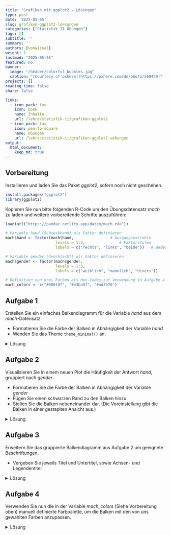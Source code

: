 ```yaml
---
title: "Grafiken mit ggplot2 - Lösungen" 
type: post
date: '2025-05-05'
slug: grafiken-ggplot2-loesungen
categories: ["Statistik II Übungen"] 
tags: [] 
subtitle: ''
summary: '' 
authors: [vonwissel] 
weight: 1
lastmod: "2025-05-05"
featured: no
banner:
  image: "/header/colorful_bubbles.jpg"
  caption: "[Courtesy of pxhere](https://pxhere.com/de/photo/569459)"
projects: []
reading_time: false
share: false

links:
  - icon_pack: fas
    icon: book
    name: Inhalte
    url: /lehre/statistik-ii/grafiken-ggplot2
  - icon_pack: fas
    icon: pen-to-square
    name: Übungen
    url: /lehre/statistik-ii/grafiken-ggplot2-uebungen
output:
  html_document:
    keep_md: true
---
```





## Vorbereitung

Installieren und laden Sie das Paket *ggplot2*, sofern noch nicht geschehen.


``` r
install.packages("ggplot2")
library(ggplot2)
```

Kopieren Sie nun bitte folgenden R-Code um den Übungsdatensatz *mach* zu laden und weitere vorbereitende Schritte auszuführen:


``` r
load(url("https://pandar.netlify.app/daten/mach.rda"))

# Variable hand (Schreibhand) als Faktor definieren
mach$hand <- factor(mach$hand,                # Ausgangsvariable
                      levels = 1:3,               # Faktorstufen
                      labels = c("rechts", "links", "beide"))   # Bedeutung

# Variable gender (Geschlecht) als Faktor definieren
mach$gender <- factor(mach$gender,
                      levels = 1:3,
                      labels = c("weiblich", "männlich", "divers"))

# Definition von drei Farben als Hex-Codes zur Verwendung in Aufgabe 4
mach_colors <- c("#00618f", "#e3ba0f", "#ad3b76")
```

## Aufgabe 1

Erstellen Sie ein einfaches Balkendiagramm für die Variable *hand* aus dem *mach*-Datensatz.
- Formatieren Sie die Farbe der Balken in Abhängigkeit der Variable *hand*
- Wenden Sie das Theme `theme_minimal()` an.

<details>

<summary>Lösung</summary>

``` r
ggplot(mach, aes(x = hand)) +    # Erstellen eines leeren ggplots für den Datensatz 'mach' und der Variable 'hand' auf der x-Achse
  geom_bar(aes(fill = hand)) +   # Erweitern um eine Ebene mit Balkendiagramm. Festlegen der Farben der Balken in Abhängigkeit der Variable 'hand'
  theme_minimal()                # Verwendung des gefragten Themes
```

</details>

## Aufgabe 2

Visualisieren Sie in einem neuen Plot die Häufigkeit der Antwort *hand*, gruppiert nach *gender*.
- Formatieren Sie die Farbe der Balken in Abhängigkeit der Variable *gender*
- Fügen Sie einen schwarzen Rand zu den Balken hinzu
- Stellen Sie die Balken nebeneinander dar. (Die Voreinstellung gibt die Balken in einer gestaplten Ansicht aus.)

<details>

<summary>Lösung</summary>

``` r
ggplot(mach, aes(x = hand, group = gender)) +                         # Grundstruktur: x-Achse = 'hand', gruppiert nach 'gender'
  geom_bar(aes(fill = gender), color = 'black', position = 'dodge')   # Balken farbig nach Geschlecht, mit schwarzem Rand, nebeneinander dargestellt 
```

</details>

## Aufgabe 3

Erweitern Sie das gruppierte Balkendiagramm aus Aufgabe 2 um geeignete Beschriftungen.
- Vergeben Sie jeweils Titel und Untertitel, sowie Achsen- und Legendentitel

<details>

<summary>Lösung</summary>

``` r
ggplot(mach, aes(x = hand, group = gender)) +  
  geom_bar(aes(fill = gender), color = "black", position = "dodge") +  # Gruppiertes Balkendiagramm wie in Aufgabe 2
  labs(x = "Schreibhand", y = "Anzahl", fill = "Geschlecht") +         # Achsen- und Legendentitel ergänzen
  ggtitle("Verteilung der Schreihand nach Geschlecht",                 # Haupttitel
          "(Daten aus dem mach-Datensatz)")                            # Untertitel
```

</details>

## Aufgabe 4

Verwenden Sie nun die in der Variable *mach_colors* (Siehe Vorbereitung oben) manuell definierte Farbpalette, um die Balken mit den von uns gewählten Farben anzupassen.

<details>

<summary>Lösung</summary>

``` r
ggplot(mach, aes(x = hand, group = gender)) +  
  geom_bar(aes(fill = gender), color = "black", position = "dodge") +  # Gruppiertes Balkendiagramm
  scale_fill_manual(values = mach_colors) +                            # Eigene Farbpalette anwenden
  labs(x = "Schreibhand", y = "Anzahl", fill = "Geschlecht") +         # Beschriftungen setzen
  ggtitle("Verteilung der Schreihand nach Geschlecht", 
          "(Daten aus dem mach-Datensatz)")
```

</details>
